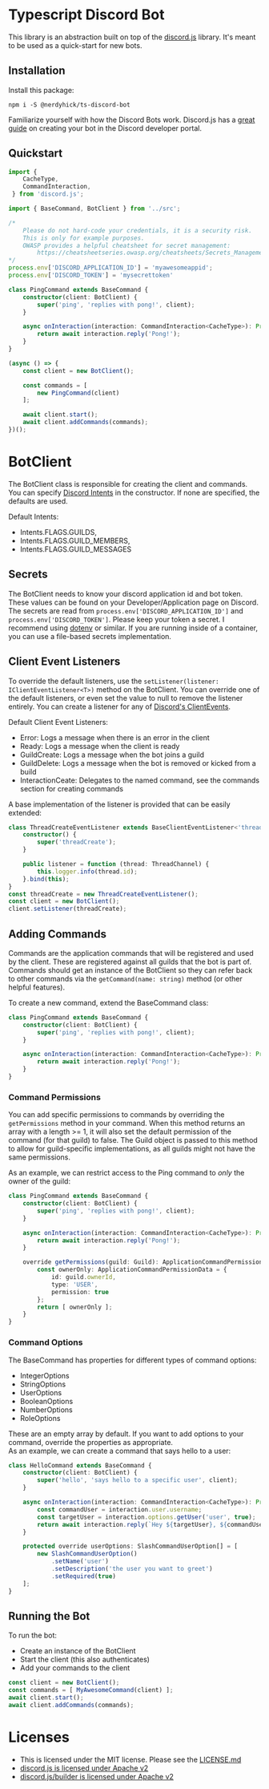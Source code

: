 # Typescript Discord Bot
This library is an abstraction built on top of the [discord.js](https://github.com/discordjs/discord.js/) library.  It's meant to be used as a quick-start for new bots.

## Installation
Install this package:

`npm i -S @nerdyhick/ts-discord-bot`

Familiarize yourself with how the Discord Bots work.  Discord.js has a [great guide](https://discordjs.guide/preparations/setting-up-a-bot-application.html) on creating your bot in the Discord developer portal.

## Quickstart
```ts
import {
    CacheType,
    CommandInteraction,
 } from 'discord.js';

import { BaseCommand, BotClient } from '../src';

/*
    Please do not hard-code your credentials, it is a security risk.
    This is only for example purposes.  
    OWASP provides a helpful cheatsheet for secret management:
        https://cheatsheetseries.owasp.org/cheatsheets/Secrets_Management_CheatSheet.html
*/
process.env['DISCORD_APPLICATION_ID'] = 'myawesomeappid';
process.env['DISCORD_TOKEN'] = 'mysecrettoken'

class PingCommand extends BaseCommand {
    constructor(client: BotClient) {
        super('ping', 'replies with pong!', client);
    }

    async onInteraction(interaction: CommandInteraction<CacheType>): Promise<any> {
        return await interaction.reply('Pong!');
    }
}

(async () => {
    const client = new BotClient();

    const commands = [
        new PingCommand(client)
    ];

    await client.start();
    await client.addCommands(commands);
})();
```

# BotClient

The BotClient class is responsible for creating the client and commands.  You can specify [Discord Intents](https://discord.js.org/#/docs/main/stable/class/Intents?scrollTo=s-FLAGS) in the constructor. If none are specified, the defaults are used.

Default Intents:
- Intents.FLAGS.GUILDS,
- Intents.FLAGS.GUILD_MEMBERS,
- Intents.FLAGS.GUILD_MESSAGES

## Secrets

The BotClient needs to know your discord application id and bot token.  These values can be found on your Developer/Application page on Discord.  The secrets are read from `process.env['DISCORD_APPLICATION_ID']` and `process.env['DISCORD_TOKEN']`.  Please keep your token a secret.  I recommend using [dotenv](https://github.com/motdotla/dotenv) or similar.  If you are running inside of a container, you can use a file-based secrets implementation.


## Client Event Listeners

To override the default listeners, use the `setListener(listener: IClientEventListener<T>)` method on the BotClient.  You can override one of the default listeners, or even set the value to null to remove the listener entirely.  You can create a listener for any of [Discord's ClientEvents](https://discord.js.org/#/docs/main/stable/class/Client).


Default Client Event Listeners:
- Error: Logs a message when there is an error in the client
- Ready: Logs a message when the client is ready
- GuildCreate: Logs a message when the bot joins a guild
- GuildDelete: Logs a message when the bot is removed or kicked from a build
- InteractionCeate: Delegates to the named command, see the commands section for creating commands

A base implementation of the listener is provided that can be easily extended:
```ts
class ThreadCreateEventListener extends BaseClientEventListener<'threadCreate'> {
    constructor() {
        super('threadCreate');
    }

    public listener = function (thread: ThreadChannel) {
        this.logger.info(thread.id);
    }.bind(this);
}
const threadCreate = new ThreadCreateEventListener();
const client = new BotClient();
client.setListener(threadCreate);
```

## Adding Commands

Commands are the application commands that will be registered and used by the client.  These are registered against all guilds that the bot is part of.  Commands should get an instance of the BotClient so they can refer back to other commands via the `getCommand(name: string)` method (or other helpful features).

To create a new command, extend the BaseCommand class:
```ts
class PingCommand extends BaseCommand {
    constructor(client: BotClient) {
        super('ping', 'replies with pong!', client);
    }

    async onInteraction(interaction: CommandInteraction<CacheType>): Promise<any> {
        return await interaction.reply('Pong!');
    }
}
```

### Command Permissions

You can add specific permissions to commands by overriding the `getPermissions` method in your command.  When this method returns an array with a length >= 1, it will also set the default permission of the command (for that guild) to false.  The Guild object is passed to this method to allow for guild-specific implementations, as all guilds might not have the same permissions.

As an example, we can restrict access to the Ping command to _only_ the owner of the guild:
```ts
class PingCommand extends BaseCommand {
    constructor(client: BotClient) {
        super('ping', 'replies with pong!', client);
    }

    async onInteraction(interaction: CommandInteraction<CacheType>): Promise<any> {
        return await interaction.reply('Pong!');
    }

    override getPermissions(guild: Guild): ApplicationCommandPermissionData[] | Promise<ApplicationCommandPermissionsData[]> {
        const ownerOnly: ApplicationCommandPermissionData = {
            id: guild.ownerId,
            type: 'USER',
            permission: true
        };
        return [ ownerOnly ];
    }
}
```

### Command Options
The BaseCommand has properties for different types of command options:
- IntegerOptions
- StringOptions
- UserOptions
- BooleanOptions
- NumberOptions
- RoleOptions

These are an empty array by default.  If you want to add options to your command, override the properties as appropriate.  
As an example, we can create a command that says hello to a user:
```ts
class HelloCommand extends BaseCommand {
    constructor(client: BotClient) {
        super('hello', 'says hello to a specific user', client);
    }

    async onInteraction(interaction: CommandInteraction<CacheType>): Promise<any> {
        const commandUser = interaction.user.username;
        const targetUser = interaction.options.getUser('user', true);
        return await interaction.reply(`Hey ${targetUser}, ${commandUser} wanted to say hi! :wave:`);
    }

    protected override userOptions: SlashCommandUserOption[] = [
        new SlashCommandUserOption()
            .setName('user')
            .setDescription('the user you want to greet')
            .setRequired(true)
    ];
}
```

## Running the Bot
To run the bot:
- Create an instance of the BotClient
- Start the client (this also authenticates)
- Add your commands to the client

```ts
const client = new BotClient();
const commands = [ MyAwesomeCommand(client) ];
await client.start();
await client.addCommands(commands);
```

# Licenses
- This is licensed under the MIT license.  Please see the [LICENSE.md](LICENSE.md)
- [discord.js is licensed under Apache v2](https://github.com/discordjs/discord.js/blob/main/packages/discord.js/LICENSE)
- [discord.js/builder is licensed under Apache v2](https://github.com/discordjs/discord.js/blob/main/packages/builders/LICENSE)
